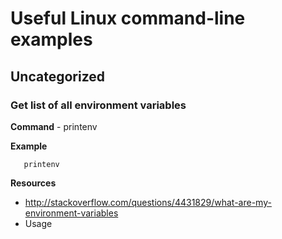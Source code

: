 # Useful Linux command-line examples

## Uncategorized

### Get list of all environment variables

**Command** - printenv

**Example**

``` 
   printenv 
``` 

**Resources**

* http://stackoverflow.com/questions/4431829/what-are-my-environment-variables
* Usage 



